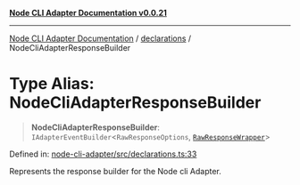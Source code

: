 [**Node CLI Adapter Documentation v0.0.21**](../../README.md)

***

[Node CLI Adapter Documentation](../../modules.md) / [declarations](../README.md) / NodeCliAdapterResponseBuilder

# Type Alias: NodeCliAdapterResponseBuilder

> **NodeCliAdapterResponseBuilder**: `IAdapterEventBuilder`\<`RawResponseOptions`, [`RawResponseWrapper`](../../RawResponseWrapper/classes/RawResponseWrapper.md)\>

Defined in: [node-cli-adapter/src/declarations.ts:33](https://github.com/stonemjs/node-cli-adapter/blob/8aa5733b805725e9383f05513594f3738beb3cb2/src/declarations.ts#L33)

Represents the response builder for the Node cli Adapter.
